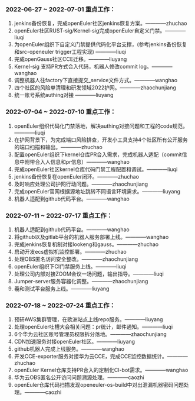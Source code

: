 ### 2022-06-27 ~ 2022-07-01 重点工作：
1. jenkins备份恢复，完成openEuler社区jenkins恢复方案。————zhuchao
2. openEuler社区RUST-sig/Kernel-sig完成openEuler自定义门禁。————liuqi
3. 为openEuler组织下自定义门禁提供代码化平台支撑，(参考jenkins备份恢复和src-openeuler trigger工程实现) ————liuqi
4. 完成openGauss社区CCE迁移。————liuyang
5. Kernel-sig 支持PR方式合入代码，机器人修改commit log。————wanghao
6. 调整机器人往factory下直接提交_service文件方式。————wanghao
7. 四个社区的风险单清理和研发领域2022护网。————zhaochunjiang
8. 统一账号系统authing对接 ————liuyang

### 2022-07-04 ~ 2022-07-10 重点工作：
1. openEuler组织代码化门禁落地，解决authing对接问题和工程的code规范。————liuqi
2. 在护网背景下，为完成端口风险排查，开发小工具支持4个社区所有公开服务的端口扫描和输出。————zhuchao
3. 配置openEuler组织下kernel仓库PR合入需求，完成机器人适配（commit信息中附带合入人信息和pr信息）————wanghao
4. 完成openEuler社区kernel仓库代码门禁工程配置和调试。————liuqi
5. jenkins备份恢复在openEuler闭环。————zhuchao
6. 及时响应处理公司护网行动问题。————zhaochunjiang
7. 完成openEuler官网根据源地址跳转不同语言环境需求。————liuyang
8. 机器人适配到github代码平台。————wanghao

### 2022-07-11 ~ 2022-07-17 重点工作：
1. 机器人适配到github代码平台。————wanghao
2. 将github以及gitlab平台的机器人服务部署上线。————wanghao
3. 完成jenkins恢复机制对接lookeng和gauss。————zhuchao
4. 启动开发ecs虚拟机监控部署。————zhuchao
5. 处理OBS匿名访问安全整改。————zhaochunjiang
6. openEuler组织下CI门禁服务上线。————liuqi
7. 处理公司内部对接ZOOM会议一场问题，输出指导。————liuqi
8. Jumper-server服务容器化调整。————zhaochunjiang
9. 羲和测试平台服务上线。————liuyang

### 2022-07-18 ~ 2022-07-24 重点工作：
1. 预研AWS集群管理，在欧洲站点上线repo服务。————liuyang
2. 处理openEuler吐槽大会相关问题：pr统计，邮件通知。————liuqi
3. 6个华为云社区账号管理员权限拆分落地。————zhaochunjiang
4. CDN加速服务对接openEuler社区。————liuyang
5. github机器人完成上线服务。————wanghao
6. 开发CCE-exporter服务对接华为云CCE，完成CCE监控数据统计。————zhuchao
7. openEuler Kernel仓库支持PR合入的定制化CI-bot需求。————wanghao
8. 华为云OBS匿名公开访问问题溯源处理。————caozhi
9. openEuler仓库代码扫描发现openeuler-os-build中对出泄漏机器密码问题处理。————caozhi




